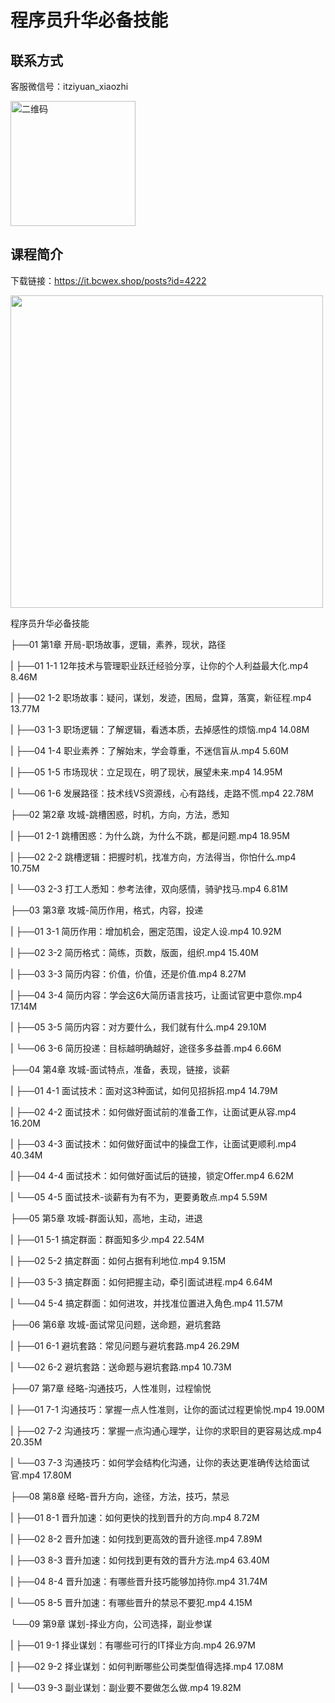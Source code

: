 # 程序员升华必备技能

## 联系方式

客服微信号：itziyuan_xiaozhi

<img src="https://ziyuanyun.oss-cn-guangzhou.aliyuncs.com/common/20240614073449/666b82192834a.jpg" width="200" height="200" alt="二维码">

## 课程简介

下载链接：https://it.bcwex.shop/posts?id=4222

<img src="https://ziyuanyun.oss-cn-guangzhou.aliyuncs.com/yun/20240703073825/66848f7174a85.jpg" width="500" alt="">

  

 程序员升华必备技能

 ├──01 第1章 开局-职场故事，逻辑，素养，现状，路径

 | ├──01 1-1 12年技术与管理职业跃迁经验分享，让你的个人利益最大化.mp4 8.46M

 | ├──02 1-2 职场故事：疑问，谋划，发迹，困局，盘算，落寞，新征程.mp4 13.77M

 | ├──03 1-3 职场逻辑：了解逻辑，看透本质，去掉感性的烦恼.mp4 14.08M

 | ├──04 1-4 职业素养：了解始末，学会尊重，不迷信盲从.mp4 5.60M

 | ├──05 1-5 市场现状：立足现在，明了现状，展望未来.mp4 14.95M

 | └──06 1-6 发展路径：技术线VS资源线，心有路线，走路不慌.mp4 22.78M

 ├──02 第2章 攻城-跳槽困惑，时机，方向，方法，悉知

 | ├──01 2-1 跳槽困惑：为什么跳，为什么不跳，都是问题.mp4 18.95M

 | ├──02 2-2 跳槽逻辑：把握时机，找准方向，方法得当，你怕什么.mp4 10.75M

 | └──03 2-3 打工人悉知：参考法律，双向感情，骑驴找马.mp4 6.81M

 ├──03 第3章 攻城-简历作用，格式，内容，投递

 | ├──01 3-1 简历作用：增加机会，圈定范围，设定人设.mp4 10.92M

 | ├──02 3-2 简历格式：简练，页数，版面，组织.mp4 15.40M

 | ├──03 3-3 简历内容：价值，价值，还是价值.mp4 8.27M

 | ├──04 3-4 简历内容：学会这6大简历语言技巧，让面试官更中意你.mp4 17.14M

 | ├──05 3-5 简历内容：对方要什么，我们就有什么.mp4 29.10M

 | └──06 3-6 简历投递：目标越明确越好，途径多多益善.mp4 6.66M

 ├──04 第4章 攻城-面试特点，准备，表现，链接，谈薪

 | ├──01 4-1 面试技术：面对这3种面试，如何见招拆招.mp4 14.79M

 | ├──02 4-2 面试技术：如何做好面试前的准备工作，让面试更从容.mp4 16.20M

 | ├──03 4-3 面试技术：如何做好面试中的操盘工作，让面试更顺利.mp4 40.34M

 | ├──04 4-4 面试技术：如何做好面试后的链接，锁定Offer.mp4 6.62M

 | └──05 4-5 面试技术-谈薪有为有不为，更要勇敢点.mp4 5.59M

 ├──05 第5章 攻城-群面认知，高地，主动，进退

 | ├──01 5-1 搞定群面：群面知多少.mp4 22.54M

 | ├──02 5-2 搞定群面：如何占据有利地位.mp4 9.15M

 | ├──03 5-3 搞定群面：如何把握主动，牵引面试进程.mp4 6.64M

 | └──04 5-4 搞定群面：如何进攻，并找准位置进入角色.mp4 11.57M

 ├──06 第6章 攻城-面试常见问题，送命题，避坑套路

 | ├──01 6-1 避坑套路：常见问题与避坑套路.mp4 26.29M

 | └──02 6-2 避坑套路：送命题与避坑套路.mp4 10.73M

 ├──07 第7章 经略-沟通技巧，人性准则，过程愉悦

 | ├──01 7-1 沟通技巧：掌握一点人性准则，让你的面试过程更愉悦.mp4 19.00M

 | ├──02 7-2 沟通技巧：掌握一点沟通心理学，让你的求职目的更容易达成.mp4 20.35M

 | └──03 7-3 沟通技巧：如何学会结构化沟通，让你的表达更准确传达给面试官.mp4 17.80M

 ├──08 第8章 经略-晋升方向，途径，方法，技巧，禁忌

 | ├──01 8-1 晋升加速：如何更快的找到晋升的方向.mp4 8.72M

 | ├──02 8-2 晋升加速：如何找到更高效的晋升途径.mp4 7.89M

 | ├──03 8-3 晋升加速：如何找到更有效的晋升方法.mp4 63.40M

 | ├──04 8-4 晋升加速：有哪些晋升技巧能够加持你.mp4 31.74M

 | └──05 8-5 晋升加速：有哪些晋升的禁忌不要犯.mp4 4.15M

 └──09 第9章 谋划-择业方向，公司选择，副业参谋

 | ├──01 9-1 择业谋划：有哪些可行的IT择业方向.mp4 26.97M

 | ├──02 9-2 择业谋划：如何判断哪些公司类型值得选择.mp4 17.08M

 | └──03 9-3 副业谋划：副业要不要做怎么做.mp4 19.82M

  